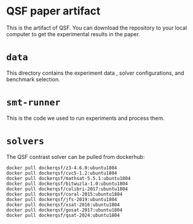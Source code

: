 # QSF paper artifact

This is the artifact of QSF. You can download the repository to your local computer to get the experimental results in the paper.

# `data`

This directory contains the experiment data , solver configurations, and benchmark selection.


# `smt-runner`

This is the code we used to run experiments and process them.

# `solvers`

The QSF contrast solver can be pulled from dockerhub:
```
docker pull dockerqsf/z3-4.6.0:ubuntu1804
docker pull dockerqsf/cvc5-1.2:ubuntu1804
docker pull dockerqsf/mathsat-5.5.1:ubuntu1804
docker pull dockerqsf/bitwuzla-1.0:ubuntu1804
docker pull dockerqsf/colibri-2017:ubuntu1804
docker pull dockerqsf/coral-2015:ubuntu1804
docker pull dockerqsf/jfs-2019:ubuntu1804
docker pull dockerqsf/xsat-2016:ubuntu1804
docker pull dockerqsf/gosat-2017:ubuntu1804
docker pull dockerqsf/qsat-2024:ubuntu1804
```